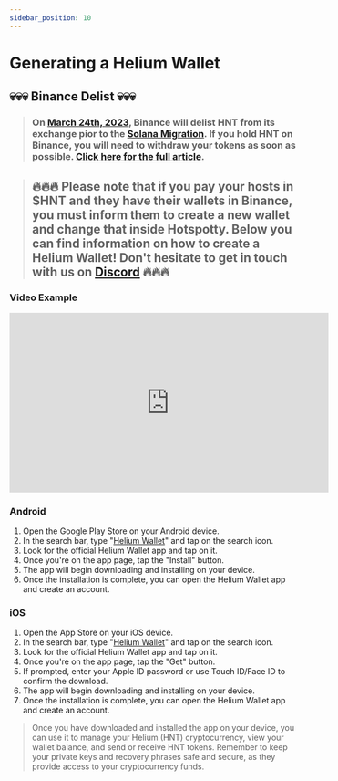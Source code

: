 ```yaml
---
sidebar_position: 10
---
```


# Generating a Helium Wallet

## 💀💀💀 Binance Delist 💀💀💀

> ### On [March 24th, 2023](https://www.binance.com/en/support/announcement/binance-will-delist-hnt-and-wabi-on-2023-03-24-f1a8aa29692b4442a8f18be2076e14a0), Binance will delist HNT from its exchange pior to the [Solana Migration](https://blog.helium.com/an-update-on-the-helium-networks-migration-to-solana-4550e20552a9). **If you hold HNT on Binance, you will need to withdraw your tokens as soon as possible.** [Click here for the full article](https://www.binance.com/en/support/announcement/binance-will-delist-hnt-and-wabi-on-2023-03-24-f1a8aa29692b4442a8f18be2076e14a0).

> ## 🔥🔥🔥 Please note that if you pay your hosts in $HNT and they have their wallets in Binance, you must inform them to create a new wallet and change that inside Hotspotty. Below you can find information on how to create a Helium Wallet! Don't hesitate to get in touch with us on [Discord](https://discordapp.com/invite/498Rc8khaN) 🔥🔥🔥

### Video Example

<iframe width="560" height="315" src="https://www.youtube.com/embed/-vIBgW0S7d8" title="Creating a helium wallet" frameborder="0" allow="accelerometer; autoplay; clipboard-write; encrypted-media; gyroscope; picture-in-picture" allowfullscreen></iframe>

### Android

1. Open the Google Play Store on your Android device.
2. In the search bar, type "[Helium Wallet](https://play.google.com/store/apps/details?id=com.helium.wallet.app&hl=en&gl=US)" and tap on the search icon.
3. Look for the official Helium Wallet app and tap on it.
4. Once you're on the app page, tap the "Install" button.
5. The app will begin downloading and installing on your device.
6. Once the installation is complete, you can open the Helium Wallet app and create an account.

### iOS

1. Open the App Store on your iOS device.
2. In the search bar, type "[Helium Wallet](https://apps.apple.com/us/app/helium-hnt-wallet/id1609525848)" and tap on the search icon.
3. Look for the official Helium Wallet app and tap on it.
4. Once you're on the app page, tap the "Get" button.
5. If prompted, enter your Apple ID password or use Touch ID/Face ID to confirm the download.
6. The app will begin downloading and installing on your device.
7. Once the installation is complete, you can open the Helium Wallet app and create an account.

> Once you have downloaded and installed the app on your device, you can use it to manage your Helium (HNT) cryptocurrency, view your wallet balance, and send or receive HNT tokens. Remember to keep your private keys and recovery phrases safe and secure, as they provide access to your cryptocurrency funds.
